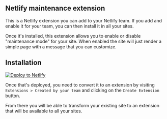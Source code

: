 ## Netlify maintenance extension

This is a Netlify extension you can add to your Netlify team. If you add and enable it for your team, you can then install it in all your sites.

Once it's installed, this extension allows you to enable or disable "maintenance mode" for your site. When enabled the site will just render a simple page with a message that you can customize.

## Installation

[![Deploy to Netlify](https://www.netlify.com/img/deploy/button.svg)](https://app.netlify.com/extension/start/deploy?repository=https://github.com/code-jorge/netlify-sites&base=extension-maintenance&integrationName=Maintenance%20Mode&integrationSlug=maintenance-mode&integratonDescription=Enable%20maintenance%20mode%20for%20your%20site&scopes=site:read,site:write,env:read,env:write,env:delete)

Once that's deployed, you need to convert it to an extension by visiting `Extensions > Created by your team` and clicking on the `Create Extension` button.

From there you will be able to transform your existing site to an extension that will be available to all your sites.